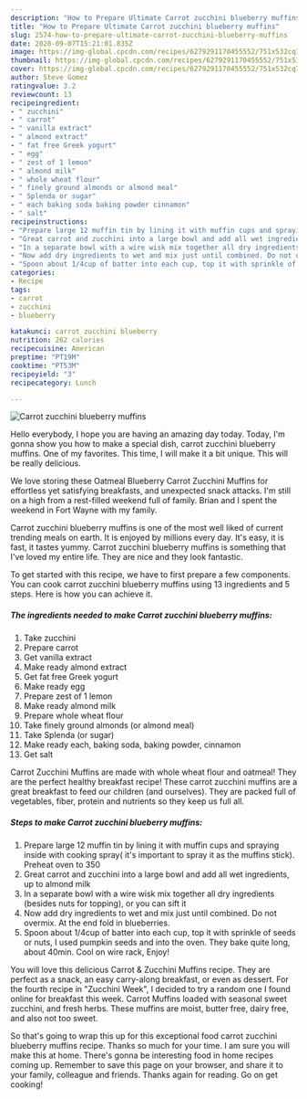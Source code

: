 ```yaml
---
description: "How to Prepare Ultimate Carrot zucchini blueberry muffins"
title: "How to Prepare Ultimate Carrot zucchini blueberry muffins"
slug: 2574-how-to-prepare-ultimate-carrot-zucchini-blueberry-muffins
date: 2020-09-07T15:21:01.835Z
image: https://img-global.cpcdn.com/recipes/6279291170455552/751x532cq70/carrot-zucchini-blueberry-muffins-recipe-main-photo.jpg
thumbnail: https://img-global.cpcdn.com/recipes/6279291170455552/751x532cq70/carrot-zucchini-blueberry-muffins-recipe-main-photo.jpg
cover: https://img-global.cpcdn.com/recipes/6279291170455552/751x532cq70/carrot-zucchini-blueberry-muffins-recipe-main-photo.jpg
author: Steve Gomez
ratingvalue: 3.2
reviewcount: 13
recipeingredient:
- " zucchini"
- " carrot"
- " vanilla extract"
- " almond extract"
- " fat free Greek yogurt"
- " egg"
- " zest of 1 lemon"
- " almond milk"
- " whole wheat flour"
- " finely ground almonds or almond meal"
- " Splenda or sugar"
- " each baking soda baking powder cinnamon"
- " salt"
recipeinstructions:
- "Prepare large 12 muffin tin by lining it with muffin cups and spraying inside with cooking spray( it&#39;s important to spray it as the muffins stick). Preheat oven to 350"
- "Great carrot and zucchini into a large bowl and add all wet ingredients, up to almond milk"
- "In a separate bowl with a wire wisk mix together all dry ingredients (besides nuts for topping), or you can sift it"
- "Now add dry ingredients to wet and mix just until combined. Do not overmix. At the end fold in blueberries."
- "Spoon about 1/4cup of batter into each cup, top it with sprinkle of seeds or nuts, I used pumpkin seeds and into the oven. They bake quite long, about 40min. Cool on wire rack, Enjoy!"
categories:
- Recipe
tags:
- carrot
- zucchini
- blueberry

katakunci: carrot zucchini blueberry 
nutrition: 262 calories
recipecuisine: American
preptime: "PT19M"
cooktime: "PT53M"
recipeyield: "3"
recipecategory: Lunch

---
```



![Carrot zucchini blueberry muffins](https://img-global.cpcdn.com/recipes/6279291170455552/751x532cq70/carrot-zucchini-blueberry-muffins-recipe-main-photo.jpg)

Hello everybody, I hope you are having an amazing day today. Today, I'm gonna show you how to make a special dish, carrot zucchini blueberry muffins. One of my favorites. This time, I will make it a bit unique. This will be really delicious.

We love storing these Oatmeal Blueberry Carrot Zucchini Muffins for effortless yet satisfying breakfasts, and unexpected snack attacks. I&#39;m still on a high from a rest-filled weekend full of family. Brian and I spent the weekend in Fort Wayne with my family.

Carrot zucchini blueberry muffins is one of the most well liked of current trending meals on earth. It is enjoyed by millions every day. It's easy, it is fast, it tastes yummy. Carrot zucchini blueberry muffins is something that I've loved my entire life. They are nice and they look fantastic.


To get started with this recipe, we have to first prepare a few components. You can cook carrot zucchini blueberry muffins using 13 ingredients and 5 steps. Here is how you can achieve it.

<!--inarticleads1-->

##### The ingredients needed to make Carrot zucchini blueberry muffins:

1. Take  zucchini
1. Prepare  carrot
1. Get  vanilla extract
1. Make ready  almond extract
1. Get  fat free Greek yogurt
1. Make ready  egg
1. Prepare  zest of 1 lemon
1. Make ready  almond milk
1. Prepare  whole wheat flour
1. Take  finely ground almonds (or almond meal)
1. Take  Splenda (or sugar)
1. Make ready  each, baking soda, baking powder, cinnamon
1. Get  salt


Carrot Zucchini Muffins are made with whole wheat flour and oatmeal! They are the perfect healthy breakfast recipe! These carrot zucchini muffins are a great breakfast to feed our children (and ourselves). They are packed full of vegetables, fiber, protein and nutrients so they keep us full all. 

<!--inarticleads2-->

##### Steps to make Carrot zucchini blueberry muffins:

1. Prepare large 12 muffin tin by lining it with muffin cups and spraying inside with cooking spray( it&#39;s important to spray it as the muffins stick). Preheat oven to 350
1. Great carrot and zucchini into a large bowl and add all wet ingredients, up to almond milk
1. In a separate bowl with a wire wisk mix together all dry ingredients (besides nuts for topping), or you can sift it
1. Now add dry ingredients to wet and mix just until combined. Do not overmix. At the end fold in blueberries.
1. Spoon about 1/4cup of batter into each cup, top it with sprinkle of seeds or nuts, I used pumpkin seeds and into the oven. They bake quite long, about 40min. Cool on wire rack, Enjoy!


You will love this delicious Carrot &amp; Zucchini Muffins recipe. They are perfect as a snack, an easy carry-along breakfast, or even as dessert. For the fourth recipe in &#34;Zucchini Week&#34;, I decided to try a random one I found online for breakfast this week. Carrot Muffins loaded with seasonal sweet zucchini, and fresh herbs. These muffins are moist, butter free, dairy free, and also not too sweet. 

So that's going to wrap this up for this exceptional food carrot zucchini blueberry muffins recipe. Thanks so much for your time. I am sure you will make this at home. There's gonna be interesting food in home recipes coming up. Remember to save this page on your browser, and share it to your family, colleague and friends. Thanks again for reading. Go on get cooking!
